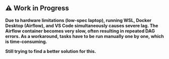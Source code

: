 ## ⚠️ Work in Progress

**Due to hardware limitations (low-spec laptop), running WSL, Docker Desktop (Airflow), and VS Code simultaneously causes severe lag. The Airflow container becomes very slow, often resulting in repeated DAG errors. As a workaround, tasks have to be run manually one by one, which is time-consuming.**

**Still trying to find a better solution for this.**
